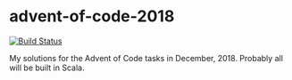 # advent-of-code-2018

[![Build Status](https://travis-ci.com/kubukoz/advent-of-code-2018.svg?branch=master)](https://travis-ci.com/kubukoz/advent-of-code-2018)

My solutions for the Advent of Code tasks in December, 2018. Probably all will be built in Scala.
